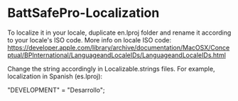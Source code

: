 # BattSafePro-Localization
 
To localize it in your locale, duplicate en.lproj folder and rename it according to your locale's ISO code.
More info on locale ISO code: https://developer.apple.com/library/archive/documentation/MacOSX/Conceptual/BPInternational/LanguageandLocaleIDs/LanguageandLocaleIDs.html

Change the string accordingly in Localizable.strings files. For example, localization in Spanish (es.lproj):

"DEVELOPMENT" = "Desarrollo";